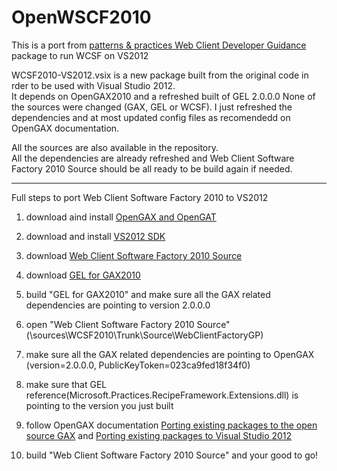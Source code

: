 OpenWSCF2010
============

This is a port from [patterns &amp; practices Web Client Developer Guidance](http://webclientguidance.codeplex.com/wikipage?title=Web%20Client%20Software%20Factory&referringTitle=Home) package to run WCSF on VS2012

WCSF2010-VS2012.vsix is a new package built from the original code in rder to be used with Visual Studio 2012.<br>
It depends on OpenGAX2010 and a refreshed built of GEL 2.0.0.0
None of the sources were changed (GAX, GEL or WCSF). I just refreshed the dependencies and at most updated config files as recomendedd on OpenGAX documentation.

All the sources are also available in the repository.<br>
All the dependencies are already refreshed and Web Client Software Factory 2010 Source should be all ready to be build again if needed.


_________________________________________

Full steps to port Web Client Software Factory 2010 to VS2012


  1) download aind install [OpenGAX and OpenGAT](http://opengax.codeplex.com/releases/view/89857)
  
  
  2) download and install [VS2012 SDK](http://www.microsoft.com/en-us/download/details.aspx?id=30668)
  
  3) download [Web Client Software Factory 2010 Source](http://webclientguidance.codeplex.com/releases/view/43000)
  
  4) download [GEL for GAX2010](http://gel.codeplex.com/releases/view/45475)
  
  5) build "GEL for GAX2010" and make sure all the GAX related dependencies are pointing to version 2.0.0.0		

  6) open "Web Client Software Factory 2010 Source" 
  (\sources\WCSF2010\Trunk\Source\WebClientFactoryGP) 

  7) make sure all the GAX related dependencies are pointing to OpenGAX 
  (version=2.0.0.0, PublicKeyToken=023ca9fed18f34f0)

  8) make sure that GEL reference(Microsoft.Practices.RecipeFramework.Extensions.dll) is pointing to the version you just built

  9) follow OpenGAX documentation [Porting existing packages to the open source GAX](http://opengax.codeplex.com/wikipage?title=Porting%20existing%20packages%20to%20the%20open%20source%20GAX&referringTitle=Documentation) and [Porting existing packages to Visual Studio 2012](http://opengax.codeplex.com/wikipage?title=Porting%20existing%20packages%20to%20Visual%20Studio%202012&referringTitle=Documentation)

  10) build  "Web Client Software Factory 2010 Source" and your good to go!
